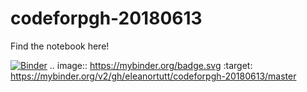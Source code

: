 # codeforpgh-20180613

Find the notebook here!

[![Binder](https://mybinder.org/badge.svg)](https://mybinder.org/v2/gh/eleanortutt/codeforpgh-20180613/master)
.. image:: https://mybinder.org/badge.svg :target: https://mybinder.org/v2/gh/eleanortutt/codeforpgh-20180613/master

